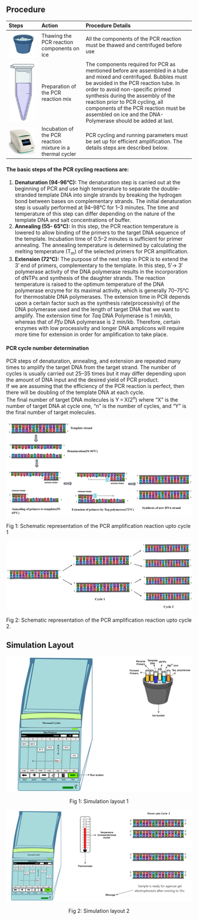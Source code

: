 ## Procedure


Steps | Action  | Procedure Details| 
:--|:--|:--|
<img src="images/Thawing_on_ice.png" class="img-fluid" > | Thawing the PCR reaction components on ice |  All the components of the PCR reaction must be thawed and centrifuged before use  |
<img src="images/tube.png" class="img-fluid" > | Preparation of the PCR reaction mix |  The components required for PCR as mentioned before are assembled in a tube and mixed and centrifuged. Bubbles must be avoided in the PCR reaction tube. In order to avoid  non-specific primed synthesis during the assembly of the reaction prior to PCR cycling, all components of the PCR reaction must be assembled on ice and the DNA- Polymerase should be added at last.  |
<img src="images/Thermal_cycler.jpg" class="img-fluid" > | Incubation of the PCR reaction mixture in a thermal cycler |  PCR cycling and running parameters must be set up for efficient amplification. The details steps are described below.|



#### The basic steps of the PCR cycling reactions are:
1. **Denaturation (94-96°C):** The denaturation step is carried out at the beginning of PCR and use high temperature to  separate the double-stranded template DNA into single strands by breaking the hydrogen bond between bases on complementary strands. The initial denaturation step is usually performed at 94–98°C for 1–3 minutes. The time and temperature of this step can differ depending on the nature of the template DNA and salt concentrations of buffer. 
2. **Annealing (55- 65°C):** In this step, the PCR  reaction temperature is lowered to allow binding of the primers to the target DNA sequence of the template. Incubation time of 0.5–2 minutes is sufficient for primer annealing. The annealing temperature is determined by calculating the melting temperature (T<sub>m</sub>) of the selected primers for PCR amplification.
3. **Extension (72°C):** The purpose of the next step in PCR is to extend the 3′ end of primers, complementary to the template. In this step, 5′→ 3′ polymerase activity of the DNA polymerase  results in the incorporation of dNTPs and synthesis of the daughter strands. The reaction temperature is raised to the optimum temperature of the DNA polymerase enzyme for its maximal activity, which is generally 70–75°C for thermostable DNA polymerases. The extension time in PCR depends upon a certain factor such as the synthesis rate(processivity) of the DNA polymerase used and the length of target DNA that we want to amplify. The extension time for *Taq* DNA Polymerase is 1 min/kb, whereas that of *Pfu* DNA polymerase is 2 min/kb. Therefore, certain enzymes with low processivity and longer DNA amplicons will require more time for extension in order for amplification to take place.

#### PCR cycle number determination
PCR steps of denaturation, annealing, and extension are repeated many times to amplify the target DNA from the target strand. The number of cycles is usually carried out 25–35 times but it may differ depending upon the amount of DNA input and the desired yield of PCR product.  
If we are assuming that the efficiency of the PCR reaction is perfect, then there will be doubling of the template DNA at each cycle.  
The final number of target DNA molecules is Y = X(2<sup>n</sup>) 
where “X” is the number of  target DNA  at cycle one, “n” is the number of cycles, and “Y” is the final number of target molecules.

<div><img src="images/pcr2.png" class="img-fluid" >
<p>Fig 1: Schematic representation of the PCR amplification reaction upto cycle 1</p>
</div>

<div><img src="images/PCR-amplification-reaction.png"  class="img-fluid" >
<p>Fig 2: Schematic representation of the PCR amplification reaction upto cycle 2.</p>
</div>


## Simulation Layout

<div align="center"><img src="images/lsimulationsetup.png"  class="img-fluid" >
<p>Fig 1: Simulation layout 1</p>
</div>


<div align="center"><img src="images/lsimulationsetup2.png"  class="img-fluid" >
<p>Fig 2: Simulation layout 2</p>
</div>